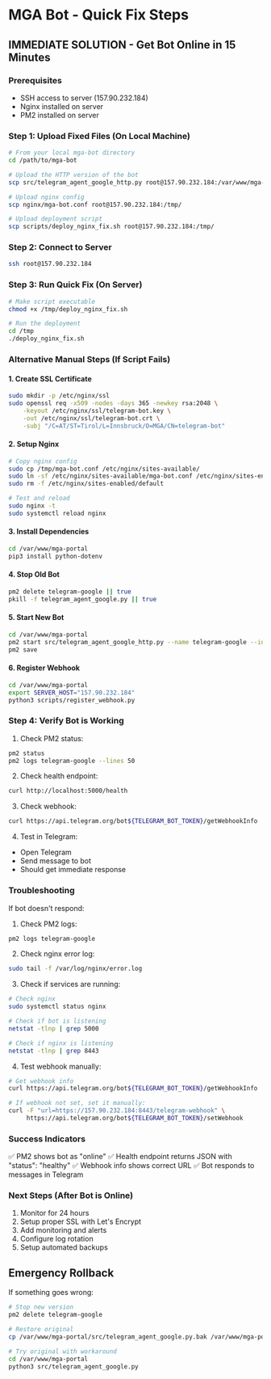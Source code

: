 # MGA Bot - Quick Fix Steps

## IMMEDIATE SOLUTION - Get Bot Online in 15 Minutes

### Prerequisites
- SSH access to server (157.90.232.184)
- Nginx installed on server
- PM2 installed on server

### Step 1: Upload Fixed Files (On Local Machine)

```bash
# From your local mga-bot directory
cd /path/to/mga-bot

# Upload the HTTP version of the bot
scp src/telegram_agent_google_http.py root@157.90.232.184:/var/www/mga-portal/src/

# Upload nginx config
scp nginx/mga-bot.conf root@157.90.232.184:/tmp/

# Upload deployment script
scp scripts/deploy_nginx_fix.sh root@157.90.232.184:/tmp/
```

### Step 2: Connect to Server

```bash
ssh root@157.90.232.184
```

### Step 3: Run Quick Fix (On Server)

```bash
# Make script executable
chmod +x /tmp/deploy_nginx_fix.sh

# Run the deployment
cd /tmp
./deploy_nginx_fix.sh
```

### Alternative Manual Steps (If Script Fails)

#### 1. Create SSL Certificate
```bash
sudo mkdir -p /etc/nginx/ssl
sudo openssl req -x509 -nodes -days 365 -newkey rsa:2048 \
    -keyout /etc/nginx/ssl/telegram-bot.key \
    -out /etc/nginx/ssl/telegram-bot.crt \
    -subj "/C=AT/ST=Tirol/L=Innsbruck/O=MGA/CN=telegram-bot"
```

#### 2. Setup Nginx
```bash
# Copy nginx config
sudo cp /tmp/mga-bot.conf /etc/nginx/sites-available/
sudo ln -sf /etc/nginx/sites-available/mga-bot.conf /etc/nginx/sites-enabled/
sudo rm -f /etc/nginx/sites-enabled/default

# Test and reload
sudo nginx -t
sudo systemctl reload nginx
```

#### 3. Install Dependencies
```bash
cd /var/www/mga-portal
pip3 install python-dotenv
```

#### 4. Stop Old Bot
```bash
pm2 delete telegram-google || true
pkill -f telegram_agent_google.py || true
```

#### 5. Start New Bot
```bash
cd /var/www/mga-portal
pm2 start src/telegram_agent_google_http.py --name telegram-google --interpreter python3
pm2 save
```

#### 6. Register Webhook
```bash
cd /var/www/mga-portal
export SERVER_HOST="157.90.232.184"
python3 scripts/register_webhook.py
```

### Step 4: Verify Bot is Working

1. Check PM2 status:
```bash
pm2 status
pm2 logs telegram-google --lines 50
```

2. Check health endpoint:
```bash
curl http://localhost:5000/health
```

3. Check webhook:
```bash
curl https://api.telegram.org/bot${TELEGRAM_BOT_TOKEN}/getWebhookInfo
```

4. Test in Telegram:
- Open Telegram
- Send message to bot
- Should get immediate response

### Troubleshooting

If bot doesn't respond:

1. Check PM2 logs:
```bash
pm2 logs telegram-google
```

2. Check nginx error log:
```bash
sudo tail -f /var/log/nginx/error.log
```

3. Check if services are running:
```bash
# Check nginx
sudo systemctl status nginx

# Check if bot is listening
netstat -tlnp | grep 5000

# Check if nginx is listening
netstat -tlnp | grep 8443
```

4. Test webhook manually:
```bash
# Get webhook info
curl https://api.telegram.org/bot${TELEGRAM_BOT_TOKEN}/getWebhookInfo

# If webhook not set, set it manually:
curl -F "url=https://157.90.232.184:8443/telegram-webhook" \
     https://api.telegram.org/bot${TELEGRAM_BOT_TOKEN}/setWebhook
```

### Success Indicators

✅ PM2 shows bot as "online"
✅ Health endpoint returns JSON with "status": "healthy"
✅ Webhook info shows correct URL
✅ Bot responds to messages in Telegram

### Next Steps (After Bot is Online)

1. Monitor for 24 hours
2. Setup proper SSL with Let's Encrypt
3. Add monitoring and alerts
4. Configure log rotation
5. Setup automated backups

## Emergency Rollback

If something goes wrong:

```bash
# Stop new version
pm2 delete telegram-google

# Restore original
cp /var/www/mga-portal/src/telegram_agent_google.py.bak /var/www/mga-portal/src/telegram_agent_google.py

# Try original with workaround
cd /var/www/mga-portal
python3 src/telegram_agent_google.py
```